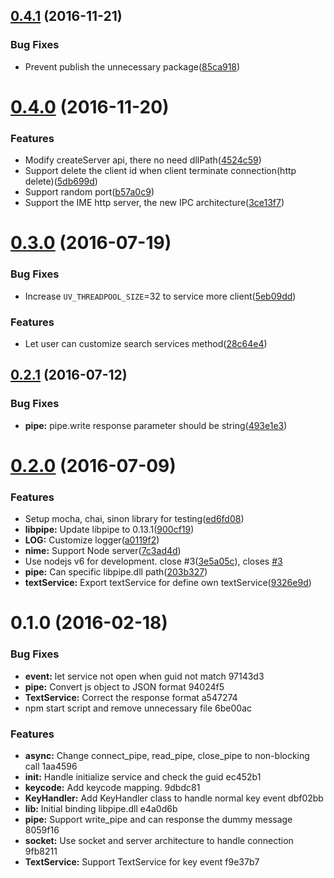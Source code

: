 <a name="0.4.1"></a>
## [0.4.1](https://github.com/jessy1092/NIME/compare/v0.4.0...v0.4.1) (2016-11-21)


### Bug Fixes

* Prevent publish the unnecessary package([85ca918](https://github.com/jessy1092/NIME/commit/85ca918))



<a name="0.4.0"></a>
# [0.4.0](https://github.com/jessy1092/NIME/compare/v0.3.0...v0.4.0) (2016-11-20)


### Features

* Modify createServer api, there no need dllPath([4524c59](https://github.com/jessy1092/NIME/commit/4524c59))
* Support delete the client id when client terminate connection(http delete)([5db699d](https://github.com/jessy1092/NIME/commit/5db699d))
* Support random port([b57a0c9](https://github.com/jessy1092/NIME/commit/b57a0c9))
* Support the IME http server, the new IPC architecture([3ce13f7](https://github.com/jessy1092/NIME/commit/3ce13f7))



<a name="0.3.0"></a>
# [0.3.0](https://github.com/jessy1092/NIME/compare/v0.2.1...v0.3.0) (2016-07-19)


### Bug Fixes

* Increase `UV_THREADPOOL_SIZE`=32 to service more client([5eb09dd](https://github.com/jessy1092/NIME/commit/5eb09dd))


### Features

* Let user can customize search services method([28c64e4](https://github.com/jessy1092/NIME/commit/28c64e4))



<a name="0.2.1"></a>
## [0.2.1](https://github.com/jessy1092/NIME/compare/v0.2.0...v0.2.1) (2016-07-12)


### Bug Fixes

* **pipe:** pipe.write response parameter should be string([493e1e3](https://github.com/jessy1092/NIME/commit/493e1e3))



<a name="0.2.0"></a>
# [0.2.0](https://github.com/jessy1092/NIME/compare/v0.1.0...v0.2.0) (2016-07-09)


### Features

* Setup mocha, chai, sinon library for testing([ed6fd08](https://github.com/jessy1092/NIME/commit/ed6fd08))
* **libpipe:** Update libpipe to 0.13.1([900cf19](https://github.com/jessy1092/NIME/commit/900cf19))
* **LOG:** Customize logger([a0119f2](https://github.com/jessy1092/NIME/commit/a0119f2))
* **nime:** Support Node server([7c3ad4d](https://github.com/jessy1092/NIME/commit/7c3ad4d))
* Use nodejs v6 for development. close #3([3e5a05c](https://github.com/jessy1092/NIME/commit/3e5a05c)), closes [#3](https://github.com/jessy1092/NIME/issues/3)
* **pipe:** Can specific libpipe.dll path([203b327](https://github.com/jessy1092/NIME/commit/203b327))
* **textService:** Export textService for define own textService([9326e9d](https://github.com/jessy1092/NIME/commit/9326e9d))



<a name="0.1.0"></a>
# 0.1.0 (2016-02-18)


### Bug Fixes

* **event:** let service not open when guid not match 97143d3
* **pipe:** Convert js object to JSON format 94024f5
* **TextService:** Correct the response format a547274
* npm start script and remove unnecessary file 6be00ac

### Features

* **async:** Change connect_pipe, read_pipe, close_pipe to non-blocking call 1aa4596
* **init:** Handle initialize service and check the guid ec452b1
* **keycode:** Add keycode mapping. 9dbdc81
* **KeyHandler:** Add KeyHandler class to handle normal key event dbf02bb
* **lib:** Initial binding libpipe.dll e4a0d6b
* **pipe:** Support write_pipe and can response the dummy message 8059f16
* **socket:** Use socket and server architecture to handle connection 9fb8211
* **TextService:** Support TextService for key event f9e37b7
